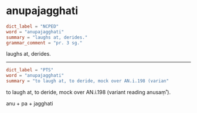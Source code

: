 # anupajagghati

``` toml
dict_label = "NCPED"
word = "anupajagghati"
summary = "laughs at, derides."
grammar_comment = "pr. 3 sg."
```

laughs at, derides.

--------------------

``` toml
dict_label = "PTS"
word = "anupajagghati"
summary = "to laugh at, to deride, mock over AN.i.198 (varian"
```

to laugh at, to deride, mock over AN.i.198 (variant reading anusaṃ˚).

anu \+ pa \+ jagghati

